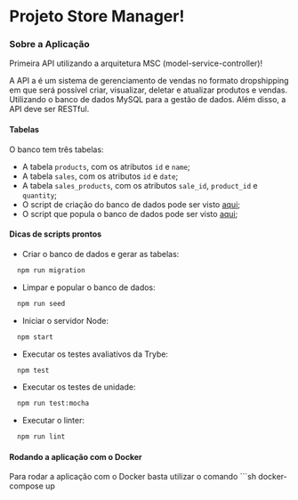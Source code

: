 # Projeto Store Manager! 

### Sobre a Aplicação

  Primeira API utilizando a arquitetura MSC (model-service-controller)!

  A API a é um sistema de gerenciamento de vendas no formato dropshipping em que será possível criar, visualizar, deletar e atualizar produtos e vendas. Utilizando o banco de dados MySQL para a gestão de dados. Além disso, a API deve ser RESTful.


#### Tabelas

  O banco tem três tabelas: 
  - A tabela `products`, com os atributos `id` e `name`;
  - A tabela `sales`, com os atributos `id` e `date`;
  - A tabela `sales_products`, com os atributos `sale_id`, `product_id` e `quantity`;
  - O script de criação do banco de dados pode ser visto [aqui](migration.sql);
  - O script que popula o banco de dados pode ser visto [aqui](seed.sql);

  
#### Dicas de scripts prontos

  - Criar o banco de dados e gerar as tabelas:
  ```sh
    npm run migration
  ```

  - Limpar e popular o banco de dados:
  ```sh
    npm run seed
  ```

  - Iniciar o servidor Node:
  ```sh
    npm start
  ```
  - Executar os testes avaliativos da Trybe:
  ```sh
    npm test
  ```

  - Executar os testes de unidade:
  ```sh
    npm run test:mocha
  ```

  - Executar o linter:
  ```sh
    npm run lint
  ```
#### Rodando a aplicação com o Docker

Para rodar a aplicação com o Docker basta utilizar o comando ```sh
    docker-compose up
  ```  
